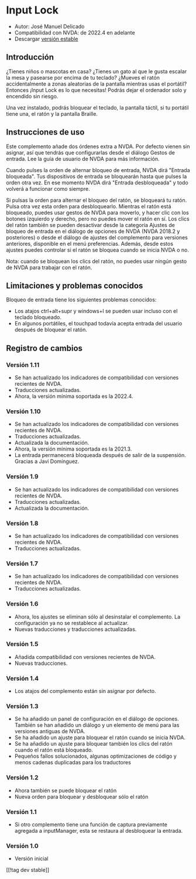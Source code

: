 # Input Lock #

* Autor: José Manuel Delicado
* Compatibilidad con NVDA: de 2022.4 en adelante
* Descargar [versión estable][1]

## Introducción

¿Tienes niños o mascotas en casa? ¿Tienes un gato al que le gusta escalar la
mesa y pasearse por encima de tu teclado? ¿Mueves el ratón accidentalmente a
zonas aleatorias de la pantalla mientras usas el portátil? Entonces ¡Input
Lock es lo que necesitas! Podrás dejar el ordenador solo y encendido sin
riesgo.

Una vez instalado, podrás bloquear el teclado, la pantalla táctil, si tu
portátil tiene una, el ratón y la pantalla Braille.

## Instrucciones de uso

Este complemento añade dos órdenes extra a NVDA. Por defecto vienen sin
asignar, así que tendrás que configurarlas desde el diálogo Gestos de
entrada. Lee la guía de usuario de NVDA para más información.

Cuando pulses la orden de alternar bloqueo de entrada, NVDA dirá "Entrada
bloqueada". Tus dispositivos de entrada se bloquearán hasta que pulses la
orden otra vez. En ese momento NVDA dirá "Entrada desbloqueada" y todo
volverá a funcionar como siempre.

Si pulsas la orden para alternar el bloqueo del ratón, se bloqueará tu
ratón. Pulsa otra vez esta orden para desbloquearlo. Mientras el ratón está
bloqueado, puedes usar gestos de NVDA para moverlo, y hacer clic con los
botones izquierdo y derecho, pero no puedes mover el ratón en sí. Los clics
del ratón también se pueden desactivar desde la categoría Ajustes de bloqueo
de entrada en el diálogo de opciones de NVDA (NVDA 2018.2 y posteriores) o
desde el diálogo de ajustes del complemento para versiones anteriores,
disponible en el menú preferencias. Además, desde estos ajustes puedes
controlar si el ratón se bloquea cuando se inicia NVDA o no.

Nota: cuando se bloquean los clics del ratón, no puedes usar ningún gesto de
NVDA para trabajar con el ratón.

## Limitaciones y problemas conocidos

Bloqueo de entrada tiene los siguientes problemas conocidos:

* Los atajos ctrl+alt+supr y windows+l se pueden usar incluso con el teclado
  bloqueado.
* En algunos portátiles, el touchpad todavía acepta entrada del usuario
  después de bloquear el ratón.

## Registro de cambios

### Versión 1.11

* Se han actualizado los indicadores de compatibilidad con versiones
  recientes de NVDA.
* Traducciones actualizadas.
* Ahora, la versión mínima soportada es la 2022.4.

### Versión 1.10

* Se han actualizado los indicadores de compatibilidad con versiones
  recientes de NVDA.
* Traducciones actualizadas.
* Actualizada la documentación.
* Ahora, la versión mínima soportada es la 2021.3.
* La entrada permanecerá bloqueada después de salir de la
  suspensión. Gracias a Javi Domínguez.

### Versión 1.9

* Se han actualizado los indicadores de compatibilidad con versiones
  recientes de NVDA.
* Traducciones actualizadas.
* Actualizada la documentación.

### Versión 1.8

* Se han actualizado los indicadores de compatibilidad con versiones
  recientes de NVDA.
* Traducciones actualizadas.

### Versión 1.7

* Se han actualizado los indicadores de compatibilidad con versiones
  recientes de NVDA.
* Traducciones actualizadas.

### Versión 1.6

* Ahora, los ajustes se eliminan sólo al desinstalar el complemento. La
  configuración ya no se restablece al actualizar.
* Nuevas traducciones y traducciones actualizadas.

### Versión 1.5

* Añadida compatibilidad con versiones recientes de NVDA.
* Nuevas traducciones.

### Versión 1.4

* Los atajos del complemento están sin asignar por defecto.

### Versión 1.3

* Se ha añadido un panel de configuración en el diálogo de opciones. También
  se han añadido un diálogo y un elemento de menú para las versiones
  antiguas de NVDA.
* Se ha añadido un ajuste para bloquear el ratón cuando se inicia NVDA.
* Se ha añadido un ajuste para bloquear también los clics del ratón cuando
  el ratón está bloqueado.
* Pequeños fallos solucionados, algunas optimizaciones de código y menos
  cadenas duplicadas para los traductores

### Versión 1.2

* Ahora también se puede bloquear el ratón
* Nueva orden para bloquear y desbloquear sólo el ratón

### Versión 1.1

* Si otro complemento tiene una función de captura previamente agregada a
  inputManager, esta se restaura al desbloquear la entrada.

### Versión 1.0

* Versión inicial

[[!tag dev stable]]

[1]: https://www.nvaccess.org/addonStore/legacy?file=inputLock
